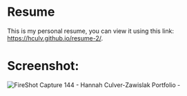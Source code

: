 # Resume

This is my personal resume, you can view it using this link: https://hculv.github.io/resume-2/.

# Screenshot:

![FireShot Capture 144 - Hannah Culver-Zawislak Portfolio - ](https://user-images.githubusercontent.com/95580453/164946484-fdeef780-def7-4927-9dde-547dfa41c6f2.png)
